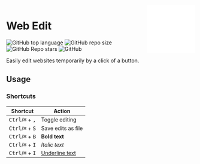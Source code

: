 <picture>
  <source media="(prefers-color-scheme: dark)" srcset="assets/DarkEditRegular128.png">
  <source media="(prefers-color-scheme: light)" srcset="assets/LightEditRegular128.png">
  <img align=right src="assets/LightEditRegular128.png">
</picture>

# Web Edit

![GitHub top language](https://img.shields.io/github/languages/top/RyanLua/WebEdit)
![GitHub repo size](https://img.shields.io/github/repo-size/RyanLua/WebEdit)
![GitHub Repo stars](https://img.shields.io/github/stars/RyanLua/WebEdit)
![GitHub](https://img.shields.io/github/license/RyanLua/WebEdit)

Easily edit websites temporarily by a click of a button.

## Usage

### Shortcuts

| Shortcut | Action | 
| --- | --- |
| <kbd>Ctrl</kbd>/<kbd>⌘</kbd> + <kbd>,</kbd> | Toggle editing |
| <kbd>Ctrl</kbd>/<kbd>⌘</kbd> + <kbd>S</kbd> | Save edits as file |
| <kbd>Ctrl</kbd>/<kbd>⌘</kbd> + <kbd>B</kbd> | **Bold text** |
| <kbd>Ctrl</kbd>/<kbd>⌘</kbd> + <kbd>I</kbd> | *Italic text* |
| <kbd>Ctrl</kbd>/<kbd>⌘</kbd> + <kbd>I</kbd> | <ins>Underline text</ins> |
